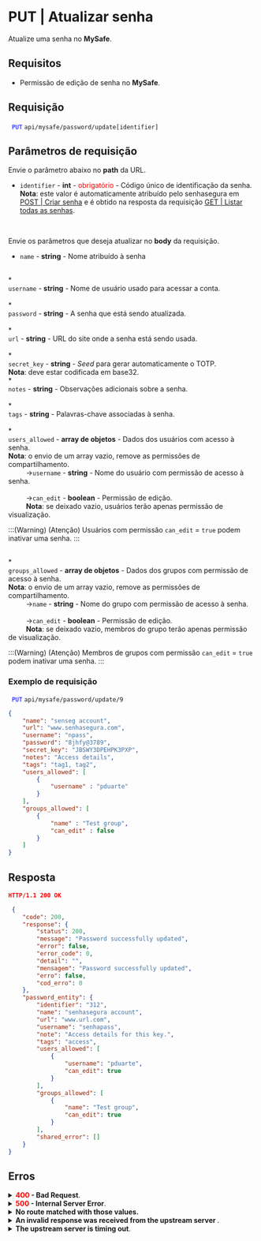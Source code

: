 # PUT | Atualizar senha

Atualize uma senha no **MySafe**.


## Requisitos

* Permissão de edição de senha no **MySafe**.

## Requisição

 <code><span style="color:blue"> PUT</code></span> `api/mysafe/password/update[identifier]`


## Parâmetros de requisição
Envie o parâmetro abaixo no **path** da URL.
* <summary><code>identifier</code> - <b>int</b> - <span style="color:red">obrigatório</span> - Código único de identificação da senha.</summary><b>Nota</b>: este valor é automaticamente atribuído pelo senhasegura em <a href  = "/v3-33/docs/pt/api-post-create-password">POST | Criar senha</a> e é obtido na resposta da requisição <a href = "/v3-33/docs/pt/api-get-list-all-passwords">GET | Listar todas as senhas</a>.</summary>


<br>

Envie os parâmetros que deseja atualizar no <b>body</b> da requisição.


* <summary><code>name</code> - <b>string</b> - Nome atribuído à senha</summary>


<br>
* <summary><code>username</code> - <b>string</b>  - Nome de usuário usado para acessar a conta.</summary>


<br>
* <summary><code>password</code> - <b>string</b> - A senha que está sendo atualizada.</summary>


<br>
* <summary><code>url</code> - <b>string</b> - URL do site onde a senha está sendo usada.</summary>

<br>
* <summary><code>secret_key</code> - <b>string</b> - <i>Seed</i> para gerar automaticamente o TOTP.</summary>
<b>Nota</b>: deve estar codificada em base32.


<br>
* <summary><code>notes</code> - <b>string</b> - Observações adicionais sobre a senha.</summary>


 <br>
* <summary><code>tags</code> - <b>string</b> - Palavras-chave associadas à senha.</summary>


<br>
* <summary><code>users_allowed</code> - <b>array de objetos</b> - Dados dos usuários com acesso à senha.</summary><b>Nota</b>: o envio de um array vazio, remove as permissões de compartilhamento.

<br>
<summary>&nbsp;&emsp;&emsp;&nbsp;→<code>username</code> - <b>string</b> - Nome do usuário com permissão de acesso à senha.</summary>

<br>
<summary>&nbsp;&emsp;&emsp;&nbsp;→<code>can_edit</code> - <b>boolean</b> - Permissão de edição.</summary>
<summary>&nbsp;&emsp;&emsp;&nbsp;<b>Nota</b>: se deixado vazio, usuários terão apenas permissão de visualização.

<br>
    
:::(Warning) (Atenção)
Usuários  com permissão <code>can_edit</code> = <code>true</code> podem inativar uma senha.
:::

<br>
* <summary><code>groups_allowed</code> - <b>array de objetos</b> - Dados dos grupos com permissão de acesso à senha.</summary><b>Nota</b>: o envio de um array vazio, remove as permissões de compartilhamento.


<br>
<summary>&nbsp;&emsp;&emsp;&nbsp;→<code>name</code> - <b>string</b> - Nome do grupo com permissão de acesso à senha.</summary>

<br>
<summary>&nbsp;&emsp;&emsp;&nbsp;→<code>can_edit</code> - <b>boolean</b> - Permissão de edição.</summary>
<summary>&nbsp;&emsp;&emsp;&nbsp;<b>Nota</b>: se deixado vazio, membros do grupo terão apenas permissão de visualização.

<br>
    
:::(Warning) (Atenção)
Membros de grupos com permissão <code>can_edit</code> = <code>true</code> podem inativar uma senha.
:::


 ### Exemplo de requisição
 
 <code><span style="color:blue"> PUT</code></span> `api/mysafe/password/update/9`

```json 
{
    "name": "senseg account",
    "url": "www.senhasegura.com",
    "username": "npass",
    "password": "8jhfy@3789",
    "secret_key": "JBSWY3DPEHPK3PXP",
    "notes": "Access details",
    "tags": "tag1, tag2",
    "users_allowed": [
        {
            "username" : "pduarte"
        }
    ],
    "groups_allowed": [
        {
            "name" : "Test group",
            "can_edit" : false
        }
    ]
}
```
  
  
  
  ## Resposta 

 ```json
HTTP/1.1 200 OK
```
```json 
 {
    "code": 200,
    "response": {
        "status": 200,
        "message": "Password successfully updated",
        "error": false,
        "error_code": 0,
        "detail": "",
        "mensagem": "Password successfully updated",
        "erro": false,
        "cod_erro": 0
    },
    "password_entity": {
        "identifier": "312",
        "name": "senhasegura account",
        "url": "www.url.com",
        "username": "senhapass",
        "note": "Access details for this key.",
        "tags": "access",
        "users_allowed": [
            {
                "username": "pduarte",
                "can_edit": true
            }
        ],
        "groups_allowed": [
            {
                "name": "Test group",
                "can_edit": true
            }
        ],
        "shared_error": []
    }
}
 ```
 
 ## Erros
 
 <details>
<summary><b><span style="color:red">400</span> - Bad Request</b>.</summary>

***
    
 <b>Mensagem: "1005: Password not found"</b>
<p><b>Possível causa</b>: senha não encontrada.<br></p>
<b>Solução</b>: verifique o valor do <code>identifier</code> e envie a requisição novamente.

    
* * *
    
<b>Mensagem: "1006: User does not have access"</b>
<p><b>Possível causa</b>: usuário não possui acesso à senha.<br></p>

 ***
</details>

<details>
    <summary><b><span style="color:red">500</span> - Internal Server Error</b>.</summary>

***
    
<b>Mensagem: "Unexpected error."</b><br>

<p><b>Possível causa</b>: o erro está no servidor senhasegura.<br>
        
<b>Solução</b>: contate o time de suporte para mais informações.</p>
    
 ***
 </details>
 
 <details>
    <summary><b>No route matched with those values.</b></summary>

 ***
    
<b>Mensagem: "You are not authorized to access this resource."</b>
<p><b>Possíveis causas</b>: falha na autenticação da sua aplicação com o servidor senhasegura ou URL incorreta.<br>
        
<b>Solução</b>: verifique os parâmetros de autenticação como <code>Access Token URL</code>, <code>Client ID</code> e  <code>Client Secret</code> e solicite um novo token de acesso ou verifique e corrija a URL.
* * *
</details>
     
<details>
<summary><b>An invalid response was received from the upstream server
</b>.</summary>

*** 
   
<b>Mensagem: "An invalid response was received from the a seupstream server</b>
    
<p><b>Possível causa</b>: o servidor upstream pode estar demorando muito para responder, levando a um erro de timeout que é interpretado como uma resposta inválida pelo servidor proxy/gateway.<br>
        
<b>Solução</b>: verifique a conectividade entre a origem da requisição e o servidor senhasegura.</p>
***
</details>
     
   

<details>
<summary><b>The upstream server is timing out</b>.</summary>

*** 
    
<b>Mensagem: "An invalid response was received from the upstream server"</b>
    
<p><b>Possível causa</b>: o tempo da requisição se esgotou.
        
<b>Solução</b>: verifique a conectividade entre a origem da requisição e o servidor senhasegura.</p>
* * *
</details>
     



